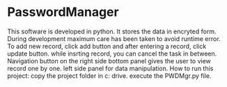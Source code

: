 # PasswordManager
This software is developed in python. It stores the data in encryted form.
During development maximum care has been taken to avoid runtime error.
To add new record, click add button and after entering a record, click update button.
while insrting record, you can cancel the task in between.
Navigation button on the right side bottom panel gives the user to view record one by one.
left side panel for data manipulation.
How to run this project: copy the project folder in c: drive.
execute the PWDMgr.py file.
